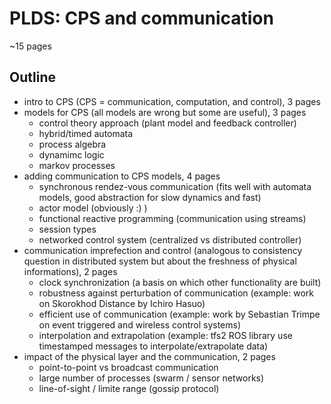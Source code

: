 # PLDS: CPS and communication

~15 pages

## Outline

* intro to CPS (CPS = communication, computation, and control), 3 pages
* models for CPS (all models are wrong but some are useful), 3 pages
  - control theory approach (plant model and feedback controller)
  - hybrid/timed automata
  - process algebra
  - dynamimc logic
  - markov processes
* adding communication to CPS models, 4 pages
  - synchronous rendez-vous communication (fits well with automata models, good abstraction for slow dynamics and fast)
  - actor model (obviously :) )
  - functional reactive programming (communication using streams)
  - session types
  - networked control system (centralized vs distributed controller)
* communication imprefection and control (analogous to consistency question in distributed system but about the freshness of physical informations), 2 pages
  - clock synchronization (a basis on which other functionality are built)
  - robustness against perturbation of communication (example: work on Skorokhod Distance by Ichiro Hasuo)
  - efficient use of communication (example: work by Sebastian Trimpe on event triggered and wireless control systems)
  - interpolation and extrapolation (example: tfs2 ROS library use timestamped messages to interpolate/extrapolate data)
* impact of the physical layer and the communication, 2 pages
  - point-to-point vs broadcast communication
  - large number of processes (swarm / sensor networks)
  - line-of-sight / limite range (gossip protocol)
